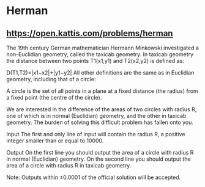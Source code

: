 # Herman
## https://open.kattis.com/problems/herman

The 19th century German mathematician Hermann Minkowski investigated a non-Euclidian geometry, called the taxicab geometry. In taxicab geometry the distance between two points T1(x1,y1) and T2(x2,y2) is defined as:

D(T1,T2)=|x1−x2|+|y1−y2|
All other definitions are the same as in Euclidian geometry, including that of a circle:

A circle is the set of all points in a plane at a fixed distance (the radius) from a fixed point (the centre of the circle).

We are interested in the difference of the areas of two circles with radius R, one of which is in normal (Euclidian) geometry, and the other in taxicab geometry. The burden of solving this difficult problem has fallen onto you.

Input
The first and only line of input will contain the radius R, a positive integer smaller than or equal to 10000.

Output
On the first line you should output the area of a circle with radius R in normal (Euclidian) geometry. On the second line you should output the area of a circle with radius R in taxicab geometry.

Note: Outputs within ±0.0001 of the official solution will be accepted.
